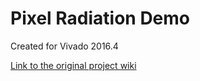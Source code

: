 # Pixel Radiation Demo
Created for Vivado 2016.4

[Link to the original project wiki](https://reference.digilentinc.com/learn/programmable-logic/tutorials/nexys-video-hdmi-demo/start)

